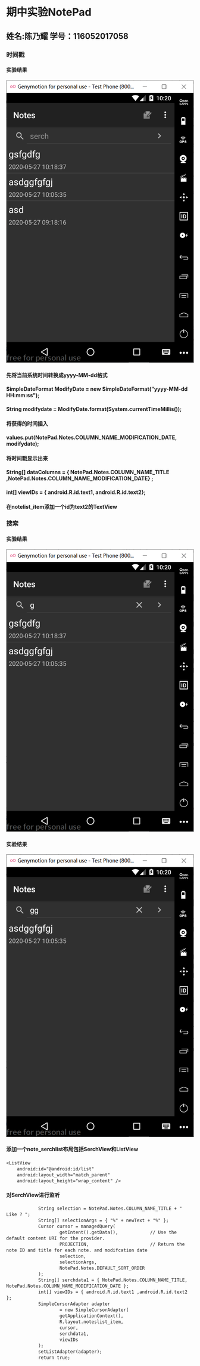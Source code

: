 # 期中实验NotePad
## 姓名:陈乃耀  学号：116052017058
### 时间戳
#### 实验结果
![时间戳](https://github.com/cny666/NotePad-master/blob/master/app/src/main/res/drawable/1.png)  
#### 先将当前系统时间转换成yyyy-MM-dd格式
#### SimpleDateFormat ModifyDate = new SimpleDateFormat("yyyy-MM-dd HH:mm:ss");
#### String modifydate = ModifyDate.format(System.currentTimeMillis());
#### 将获得的时间插入
#### values.put(NotePad.Notes.COLUMN_NAME_MODIFICATION_DATE, modifydate);
#### 将时间戳显示出来
#### String[] dataColumns = { NotePad.Notes.COLUMN_NAME_TITLE ,NotePad.Notes.COLUMN_NAME_MODIFICATION_DATE} ;
#### int[] viewIDs = { android.R.id.text1,  android.R.id.text2};
#### 在notelist_item添加一个id为text2的TextView
### 搜索
#### 实验结果
![实验结果](https://github.com/cny666/NotePad-master/blob/master/app/src/main/res/drawable/2.png)  
#### 实验结果
![实验结果](https://github.com/cny666/NotePad-master/blob/master/app/src/main/res/drawable/3.png)
#### 添加一个note_serchlist布局包括SerchView和ListView
<?xml version="1.0" encoding="utf-8"?>
<LinearLayout xmlns:android="http://schemas.android.com/apk/res/android"
    android:orientation="vertical" android:layout_width="match_parent"
    android:layout_height="match_parent">
    <SearchView
        android:id="@+id/serch1"
        android:layout_width="match_parent"
        android:layout_height="wrap_content"
        android:iconifiedByDefault="false"
        android:queryHint="@string/hint" />

    <ListView
        android:id="@android:id/list"
        android:layout_width="match_parent"
        android:layout_height="wrap_content" />
</LinearLayout>


#### 对SerchView进行监听
                String selection = NotePad.Notes.COLUMN_NAME_TITLE + " Like ? ";
                String[] selectionArgs = { "%" + newText + "%" };
                Cursor cursor = managedQuery(
                        getIntent().getData(),            // Use the default content URI for the provider.
                        PROJECTION,                       // Return the note ID and title for each note. and modifcation date
                        selection,
                        selectionArgs,
                        NotePad.Notes.DEFAULT_SORT_ORDER
                );
                String[] serchdata1 = { NotePad.Notes.COLUMN_NAME_TITLE, NotePad.Notes.COLUMN_NAME_MODIFICATION_DATE };
                int[] viewIDs = { android.R.id.text1 ,android.R.id.text2 };
                SimpleCursorAdapter adapter
                        = new SimpleCursorAdapter(
                        getApplicationContext(),
                        R.layout.noteslist_item,
                        cursor,
                        serchdata1,
                        viewIDs
                );
                setListAdapter(adapter);
                return true;
####

